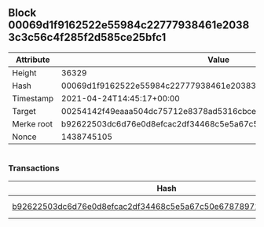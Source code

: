 ## Block 00069d1f9162522e55984c22777938461e20383c3c56c4f285f2d585ce25bfc1

Attribute | Value
--- | ---
Height | 36329
Hash | 00069d1f9162522e55984c22777938461e20383c3c56c4f285f2d585ce25bfc1
Timestamp | 2021-04-24T14:45:17+00:00
Target | 00254142f49eaaa504dc75712e8378ad5316cbcead634704b3734b6271167cc4
Merke root | b92622503dc6d76e0d8efcac2df34468c5e5a67c50e6787897101efde98e1bb9
Nonce | 1438745105

```

```

### Transactions

Hash | Amount
--- | ---
[b92622503dc6d76e0d8efcac2df34468c5e5a67c50e6787897101efde98e1bb9](b92622503dc6d76e0d8efcac2df34468c5e5a67c50e6787897101efde98e1bb9.md) | 10.00000000 SKEPTI 
